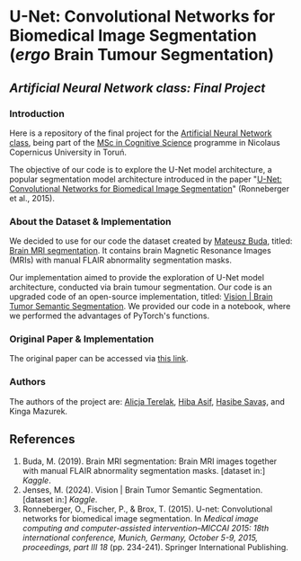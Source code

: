 # U-Net: Convolutional Networks for Biomedical Image Segmentation (_ergo_ Brain Tumour Segmentation)
## _Artificial Neural Network class: *Final Project*_
### Introduction
Here is a repository of the final project for the [Artificial Neural Network class](https://usosweb.umk.pl/kontroler.php?_action=katalog2/przedmioty/pokazPrzedmiot&kod=2401-CS-21-ANN-s2), being part of the [MSc in Cognitive Science](https://kognitywistyka.umk.pl/pages/cognitive_science/) programme in Nicolaus Copernicus University in Toruń.

The objective of our code is to explore the U-Net model architecture, a popular segmentation model architecture introduced in the paper "[U-Net: Convolutional Networks for Biomedical Image Segmentation](https://arxiv.org/abs/1505.04597)" (Ronneberger et al., 2015). 

### About the Dataset & Implementation
We decided to use for our code the dataset created by [Mateusz Buda](https://www.researchgate.net/profile/Mateusz-Buda-2), titled: [Brain MRI segmentation](https://www.kaggle.com/datasets/mateuszbuda/lgg-mri-segmentation). It contains brain Magnetic Resonance Images (MRIs) with manual FLAIR abnormality segmentation masks.

Our implementation aimed to provide the exploration of U-Net model architecture, conducted via brain tumour segmentation. Our code is an upgraded code of an open-source implementation, titled: [Vision | Brain Tumor Semantic Segmentation](https://www.kaggle.com/code/matthewjansen/vision-brain-tumor-semantic-segmentation). We provided our code in a notebook, where we performed the advantages of PyTorch's functions.


### Original Paper & Implementation
The original paper can be accessed via [this link](https://arxiv.org/abs/1505.04597).

### Authors
The authors of the project are: [Alicja Terelak](https://github.com/aterelak), [Hiba Asif](https://github.com/A-Hiba), [Hasibe Savaş](https://github.com/hasibesavas), and Kinga Mazurek.

## References
1. Buda, M. (2019). Brain MRI segmentation: Brain MRI images together with manual FLAIR abnormality segmentation masks. [dataset in:] _Kaggle_.
2. Jenses, M. (2024). Vision | Brain Tumor Semantic Segmentation. [dataset in:] _Kaggle_.
3. Ronneberger, O., Fischer, P., & Brox, T. (2015). U-net: Convolutional networks for biomedical image segmentation. In _Medical image computing and computer-assisted intervention–MICCAI 2015: 18th international conference, Munich, Germany, October 5-9, 2015, proceedings, part III 18_ (pp. 234-241). Springer International Publishing.



